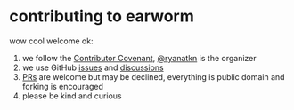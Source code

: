 # contributing to earworm

wow cool welcome ok:

1. we follow the [Contributor Covenant](https://www.contributor-covenant.org/),
   [@ryanatkn](https://github.com/ryanatkn) is the organizer
2. we use GitHub [issues](https://github.com/ryanatkn/earworm/issues) and
   [discussions](https://github.com/ryanatkn/earworm/discussions)
3. [PRs](https://github.com/ryanatkn/earworm/pulls)
   are welcome but may be declined, everything is public domain and forking is encouraged
4. please be kind and curious
